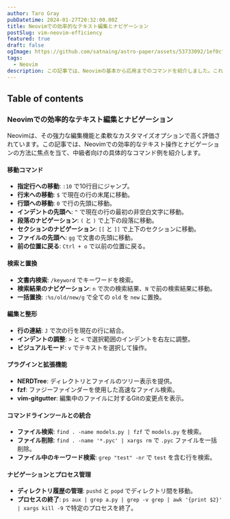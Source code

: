 ```yaml
---
author: Taro Gray
pubDatetime: 2024-01-27T20:32:00.00Z
title: Neovimでの効率的なテキスト編集とナビゲーション
postSlug: vim-neovim-efficiency
featured: true
draft: false
ogImage: https://github.com/satnaing/astro-paper/assets/53733092/1ef0cf03-8137-4d67-ac81-84a032119e3a
tags:
  - Neovim
description: この記事では、Neovimの基本から応用までのコマンドを紹介しました。これらのコマンドをマスターすることで、日々のテキスト編集作業をより効率的に進めることができます。
---
```


## Table of contents

### Neovimでの効率的なテキスト編集とナビゲーション

Neovimは、その強力な編集機能と柔軟なカスタマイズオプションで高く評価されています。この記事では、Neovimでの効率的なテキスト操作とナビゲーションの方法に焦点を当て、中級者向けの具体的なコマンド例を紹介します。

#### 移動コマンド

- **指定行への移動**: `:10` で10行目にジャンプ。
- **行末への移動**: `$` で現在の行の末尾に移動。
- **行頭への移動**: `0` で行の先頭に移動。
- **インデントの先頭へ**: `^` で現在の行の最初の非空白文字に移動。
- **段落のナビゲーション**: `(` と `)` で上下の段落に移動。
- **セクションのナビゲーション**: `[[` と `]]` で上下のセクションに移動。
- **ファイルの先頭へ**: `gg` で文書の先頭に移動。
- **前の位置に戻る**: `Ctrl + o` で以前の位置に戻る。

#### 検索と置換

- **文書内検索**: `/keyword` でキーワードを検索。
- **検索結果のナビゲーション**: `n` で次の検索結果、`N` で前の検索結果に移動。
- **一括置換**: `:%s/old/new/g` で全ての `old` を `new` に置換。

#### 編集と整形

- **行の連結**: `J` で次の行を現在の行に結合。
- **インデントの調整**: `>` と `<` で選択範囲のインデントを右左に調整。
- **ビジュアルモード**: `v` でテキストを選択して操作。

#### プラグインと拡張機能

- **NERDTree**: ディレクトリとファイルのツリー表示を提供。
- **fzf**: ファジーファインダーを使用した高速なファイル検索。
- **vim-gitgutter**: 編集中のファイルに対するGitの変更点を表示。

#### コマンドラインツールとの統合

- **ファイル検索**: `find . -name models.py | fzf` で `models.py` を検索。
- **ファイル削除**: `find . -name '*.pyc' | xargs rm` で `.pyc` ファイルを一括削除。
- **ファイル中のキーワード検索**: `grep "test" -nr` で `test` を含む行を検索。

#### ナビゲーションとプロセス管理

- **ディレクトリ履歴の管理**: `pushd` と `popd` でディレクトリ間を移動。
- **プロセスの終了**: `ps aux | grep a.py | grep -v grep | awk '{print $2}' | xargs kill -9` で特定のプロセスを終了。

